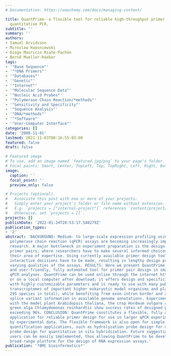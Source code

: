 ```yaml
---
# Documentation: https://wowchemy.com/docs/managing-content/

title: QuantPrime--a flexible tool for reliable high-throughput primer design for
  quantitative PCR.
subtitle: ''
summary: ''
authors:
- Samuel Arvidsson
- Miroslaw Kwasniewski
- Diego Mauricio Riaño-Pachón
- Bernd Mueller-Roeber
tags:
- '"Base Sequence"'
- '"*DNA Primers"'
- '"Databases"'
- '"Genetic"'
- '"Internet"'
- '"Molecular Sequence Data"'
- '"Nucleic Acid Probes"'
- '"Polymerase Chain Reaction/*methods"'
- '"Sensitivity and Specificity"'
- '"Sequence Analysis"'
- '"DNA/*methods"'
- '"*Software"'
- '"User-Computer Interface"'
categories: []
date: '2008-11-01'
lastmod: 2021-11-03T00:16:55-03:00
featured: false
draft: false

# Featured image
# To use, add an image named `featured.jpg/png` to your page's folder.
# Focal points: Smart, Center, TopLeft, Top, TopRight, Left, Right, BottomLeft, Bottom, BottomRight.
image:
  caption: ''
  focal_point: ''
  preview_only: false

# Projects (optional).
#   Associate this post with one or more of your projects.
#   Simply enter your project's folder or file name without extension.
#   E.g. `projects = ["internal-project"]` references `content/project/deep-learning/index.md`.
#   Otherwise, set `projects = []`.
projects: []
publishDate: '2022-01-24T20:53:17.548279Z'
publication_types:
- '2'
abstract: 'BACKGROUND: Medium- to large-scale expression profiling using quantitative
  polymerase chain reaction (qPCR) assays are becoming increasingly important in genomics
  research. A major bottleneck in experiment preparation is the design of specific
  primer pairs, where researchers have to make several informed choices, often outside
  their area of expertise. Using currently available primer design tools, several
  interactive decisions have to be made, resulting in lengthy design processes with
  varying qualities of the assays. RESULTS: Here we present QuantPrime, an intuitive
  and user-friendly, fully automated tool for primer pair design in small- to large-scale
  qPCR analyses. QuantPrime can be used online through the internet http://www.quantprime.de/
  or on a local computer after download; it offers design and specificity checking
  with highly customizable parameters and is ready to use with many publicly available
  transcriptomes of important higher eukaryotic model organisms and plant crops (currently
  295 species in total), while benefiting from exon-intron border and alternative
  splice variant information in available genome annotations. Experimental results
  with the model plant Arabidopsis thaliana, the crop Hordeum vulgare and the model
  green alga Chlamydomonas reinhardtii show success rates of designed primer pairs
  exceeding 96%. CONCLUSION: QuantPrime constitutes a flexible, fully automated web
  application for reliable primer design for use in larger qPCR experiments, as proven
  by experimental data. The flexible framework is also open for simple use in other
  quantification applications, such as hydrolyzation probe design for qPCR and oligonucleotide
  probe design for quantitative in situ hybridization. Future suggestions made by
  users can be easily implemented, thus allowing QuantPrime to be developed into a
  broad-range platform for the design of RNA expression assays.'
publication: '*BMC bioinformatics*'
---
```

